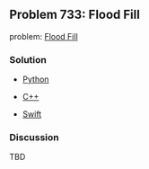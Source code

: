 ## Problem 733: Flood Fill

problem: [Flood Fill](https://leetcode.com/problems/flood-fill)

### Solution

- [Python](../python/problem733.py)

- [C++](../cpp/problem733.cpp)

- [Swift](../swift/problem733.swift)

### Discussion

TBD

